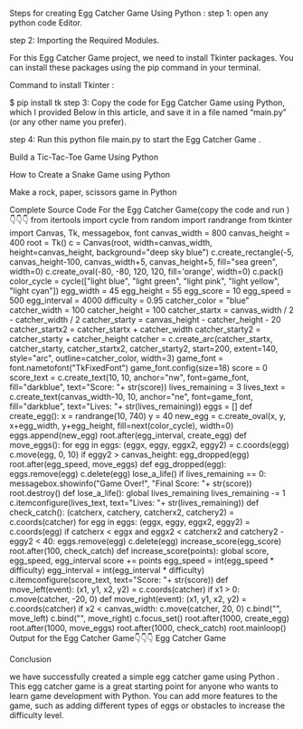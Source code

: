 Steps for creating Egg Catcher Game Using Python :
step 1: open any python code Editor.

step 2: Importing the Required Modules.

For this Egg Catcher Game project, we need to install Tkinter packages. You can install these packages using the pip command in your terminal.

Command to install Tkinter :

$ pip install tk
step 3: Copy the code for Egg Catcher Game using Python, which I provided Below in this article, and save it in a file named “main.py” (or any other name you prefer).

step 4: Run this  python file main.py to start the Egg Catcher Game .

Build a Tic-Tac-Toe Game Using Python

How to Create a Snake Game using Python

Make a rock, paper, scissors game in Python


Complete Source Code For the Egg Catcher Game(copy the code and run )👇👇👇
from itertools import cycle
from random import randrange
from tkinter import Canvas, Tk, messagebox, font
canvas_width = 800
canvas_height = 400
root = Tk()
c = Canvas(root, width=canvas_width, height=canvas_height, background="deep sky blue")
c.create_rectangle(-5, canvas_height-100, canvas_width+5, canvas_height+5, fill="sea green", width=0)
c.create_oval(-80, -80, 120, 120, fill='orange', width=0)
c.pack()
color_cycle = cycle(["light blue", "light green", "light pink", "light yellow", "light cyan"])
egg_width = 45
egg_height = 55
egg_score = 10
egg_speed = 500
egg_interval = 4000
difficulty = 0.95
catcher_color = "blue"
catcher_width = 100
catcher_height = 100
catcher_startx = canvas_width / 2 - catcher_width / 2
catcher_starty = canvas_height - catcher_height - 20
catcher_startx2 = catcher_startx + catcher_width
catcher_starty2 = catcher_starty + catcher_height
catcher = c.create_arc(catcher_startx, catcher_starty, catcher_startx2, catcher_starty2, start=200, extent=140, style="arc", outline=catcher_color, width=3)
game_font = font.nametofont("TkFixedFont")
game_font.config(size=18)
score = 0
score_text = c.create_text(10, 10, anchor="nw", font=game_font, fill="darkblue", text="Score: "+ str(score))
lives_remaining = 3
lives_text = c.create_text(canvas_width-10, 10, anchor="ne", font=game_font, fill="darkblue", text="Lives: "+ str(lives_remaining))
eggs = []
def create_egg():
    x = randrange(10, 740)
    y = 40
    new_egg = c.create_oval(x, y, x+egg_width, y+egg_height, fill=next(color_cycle), width=0)
    eggs.append(new_egg)
    root.after(egg_interval, create_egg)
def move_eggs():
    for egg in eggs:
        (eggx, eggy, eggx2, eggy2) = c.coords(egg)
        c.move(egg, 0, 10)
        if eggy2 > canvas_height:
            egg_dropped(egg)
    root.after(egg_speed, move_eggs)
def egg_dropped(egg):
    eggs.remove(egg)
    c.delete(egg)
    lose_a_life()
    if lives_remaining == 0:
        messagebox.showinfo("Game Over!", "Final Score: "+ str(score))
        root.destroy()
def lose_a_life():
    global lives_remaining
    lives_remaining -= 1
    c.itemconfigure(lives_text, text="Lives: "+ str(lives_remaining))
def check_catch():
    (catcherx, catchery, catcherx2, catchery2) = c.coords(catcher)
    for egg in eggs:
        (eggx, eggy, eggx2, eggy2) = c.coords(egg)
        if catcherx < eggx and eggx2 < catcherx2 and catchery2 - eggy2 < 40:
            eggs.remove(egg)
            c.delete(egg)
            increase_score(egg_score)
    root.after(100, check_catch)
def increase_score(points):
    global score, egg_speed, egg_interval
    score += points
    egg_speed = int(egg_speed * difficulty)
    egg_interval = int(egg_interval * difficulty)
    c.itemconfigure(score_text, text="Score: "+ str(score))
def move_left(event):
    (x1, y1, x2, y2) = c.coords(catcher)
    if x1 > 0:
        c.move(catcher, -20, 0)
def move_right(event):
    (x1, y1, x2, y2) = c.coords(catcher)
    if x2 < canvas_width:
        c.move(catcher, 20, 0)
c.bind("<Left>", move_left)
c.bind("<Right>", move_right)
c.focus_set()
root.after(1000, create_egg)
root.after(1000, move_eggs)
root.after(1000, check_catch)
root.mainloop()
Output for the Egg Catcher Game👇👇👇
Egg Catcher Game

Conclusion

we have successfully created a simple egg catcher game using Python . This egg catcher game is a great starting point for anyone who wants to learn game development with Python. You can add more features to the game, such as adding different types of eggs or obstacles to increase the difficulty level.
